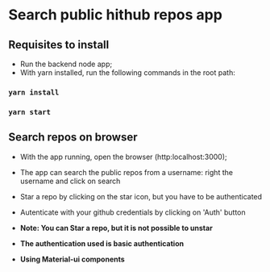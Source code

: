 # Search public hithub repos app


## Requisites to install

- Run the backend node app;
- With yarn installed, run the following commands in the root path:

### `yarn install`
### `yarn start`


## Search repos on browser

- With the app running, open the browser (http:localhost:3000);
- The app can search the public repos from a username: right the username and click on search
- Star a repo by clicking on the star icon, but you have to be authenticated
- Autenticate with your github credentials by clicking on 'Auth' button

- **Note: You can Star a repo, but it is not possible to unstar**
- **The authentication used is basic authentication**
- **Using Material-ui components**


